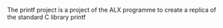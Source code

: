 The printf project is a project of the ALX programme to create a replica of the standard C library printf
